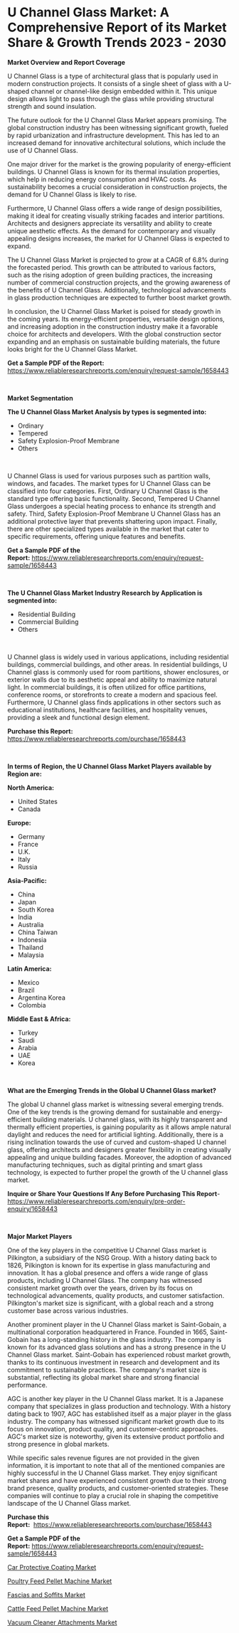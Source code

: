 <p><h1>U Channel Glass Market: A Comprehensive Report of its Market Share & Growth Trends 2023 - 2030</h1></p><p><strong>Market Overview and Report Coverage</strong></p>
<p><p>U Channel Glass is a type of architectural glass that is popularly used in modern construction projects. It consists of a single sheet of glass with a U-shaped channel or channel-like design embedded within it. This unique design allows light to pass through the glass while providing structural strength and sound insulation.</p><p>The future outlook for the U Channel Glass Market appears promising. The global construction industry has been witnessing significant growth, fueled by rapid urbanization and infrastructure development. This has led to an increased demand for innovative architectural solutions, which include the use of U Channel Glass.</p><p>One major driver for the market is the growing popularity of energy-efficient buildings. U Channel Glass is known for its thermal insulation properties, which help in reducing energy consumption and HVAC costs. As sustainability becomes a crucial consideration in construction projects, the demand for U Channel Glass is likely to rise.</p><p>Furthermore, U Channel Glass offers a wide range of design possibilities, making it ideal for creating visually striking facades and interior partitions. Architects and designers appreciate its versatility and ability to create unique aesthetic effects. As the demand for contemporary and visually appealing designs increases, the market for U Channel Glass is expected to expand.</p><p>The U Channel Glass Market is projected to grow at a CAGR of 6.8% during the forecasted period. This growth can be attributed to various factors, such as the rising adoption of green building practices, the increasing number of commercial construction projects, and the growing awareness of the benefits of U Channel Glass. Additionally, technological advancements in glass production techniques are expected to further boost market growth.</p><p>In conclusion, the U Channel Glass Market is poised for steady growth in the coming years. Its energy-efficient properties, versatile design options, and increasing adoption in the construction industry make it a favorable choice for architects and developers. With the global construction sector expanding and an emphasis on sustainable building materials, the future looks bright for the U Channel Glass Market.</p></p>
<p><strong>Get a Sample PDF of the Report:</strong> <a href="https://www.reliableresearchreports.com/enquiry/request-sample/1658443">https://www.reliableresearchreports.com/enquiry/request-sample/1658443</a></p>
<p>&nbsp;</p>
<p><strong>Market Segmentation</strong></p>
<p><strong>The U Channel Glass Market Analysis by types is segmented into:</strong></p>
<p><ul><li>Ordinary</li><li>Tempered</li><li>Safety Explosion-Proof Membrane</li><li>Others</li></ul></p>
<p>&nbsp;</p>
<p><p>U Channel Glass is used for various purposes such as partition walls, windows, and facades. The market types for U Channel Glass can be classified into four categories. First, Ordinary U Channel Glass is the standard type offering basic functionality. Second, Tempered U Channel Glass undergoes a special heating process to enhance its strength and safety. Third, Safety Explosion-Proof Membrane U Channel Glass has an additional protective layer that prevents shattering upon impact. Finally, there are other specialized types available in the market that cater to specific requirements, offering unique features and benefits.</p></p>
<p><strong>Get a Sample PDF of the Report:</strong>&nbsp;<a href="https://www.reliableresearchreports.com/enquiry/request-sample/1658443">https://www.reliableresearchreports.com/enquiry/request-sample/1658443</a></p>
<p>&nbsp;</p>
<p><strong>The U Channel Glass Market Industry Research by Application is segmented into:</strong></p>
<p><ul><li>Residential Building</li><li>Commercial Building</li><li>Others</li></ul></p>
<p>&nbsp;</p>
<p><p>U Channel glass is widely used in various applications, including residential buildings, commercial buildings, and other areas. In residential buildings, U Channel glass is commonly used for room partitions, shower enclosures, or exterior walls due to its aesthetic appeal and ability to maximize natural light. In commercial buildings, it is often utilized for office partitions, conference rooms, or storefronts to create a modern and spacious feel. Furthermore, U Channel glass finds applications in other sectors such as educational institutions, healthcare facilities, and hospitality venues, providing a sleek and functional design element.</p></p>
<p><strong>Purchase this Report:</strong>&nbsp; <a href="https://www.reliableresearchreports.com/purchase/1658443">https://www.reliableresearchreports.com/purchase/1658443</a></p>
<p>&nbsp;</p>
<p><strong>In terms of Region, the U Channel Glass Market Players available by Region are:</strong></p>
<p>
    <p> <strong> North America: </strong>
        <ul>
            <li>United States</li>
            <li>Canada</li>
        </ul>
        </p> 
    <p> <strong> Europe: </strong>
        <ul>
            <li>Germany</li>
            <li>France</li>
            <li>U.K.</li>
            <li>Italy</li>
            <li>Russia</li>
        </ul>
        </p> 
    <p> <strong> Asia-Pacific: </strong>
        <ul>
            <li>China</li>
            <li>Japan</li>
            <li>South Korea</li>
            <li>India</li>
            <li>Australia</li>
            <li>China Taiwan</li>
            <li>Indonesia</li>
            <li>Thailand</li>
            <li>Malaysia</li>
        </ul>
        </p> 
    <p> <strong> Latin America: </strong>
        <ul>
            <li>Mexico</li>
            <li>Brazil</li>
            <li>Argentina Korea</li>
            <li>Colombia</li>
        </ul>
        </p> 
    <p> <strong> Middle East & Africa: </strong>
        <ul>
            <li>Turkey</li>
            <li>Saudi</li>
            <li>Arabia</li>
            <li>UAE</li>
            <li>Korea</li>
        </ul>
    </p>
    </p>
<p>&nbsp;</p>
<p><strong>What are the Emerging Trends in the Global U Channel Glass market?</strong></p>
<p><p>The global U channel glass market is witnessing several emerging trends. One of the key trends is the growing demand for sustainable and energy-efficient building materials. U channel glass, with its highly transparent and thermally efficient properties, is gaining popularity as it allows ample natural daylight and reduces the need for artificial lighting. Additionally, there is a rising inclination towards the use of curved and custom-shaped U channel glass, offering architects and designers greater flexibility in creating visually appealing and unique building facades. Moreover, the adoption of advanced manufacturing techniques, such as digital printing and smart glass technology, is expected to further propel the growth of the U channel glass market.</p></p>
<p><strong>Inquire or Share Your Questions If Any Before Purchasing This Report</strong>- <a href="https://www.reliableresearchreports.com/enquiry/pre-order-enquiry/1658443">https://www.reliableresearchreports.com/enquiry/pre-order-enquiry/1658443</a></p>
<p>&nbsp;</p>
<p><strong>Major Market Players</strong></p>
<p><p>One of the key players in the competitive U Channel Glass market is Pilkington, a subsidiary of the NSG Group. With a history dating back to 1826, Pilkington is known for its expertise in glass manufacturing and innovation. It has a global presence and offers a wide range of glass products, including U Channel Glass. The company has witnessed consistent market growth over the years, driven by its focus on technological advancements, quality products, and customer satisfaction. Pilkington's market size is significant, with a global reach and a strong customer base across various industries.</p><p>Another prominent player in the U Channel Glass market is Saint-Gobain, a multinational corporation headquartered in France. Founded in 1665, Saint-Gobain has a long-standing history in the glass industry. The company is known for its advanced glass solutions and has a strong presence in the U Channel Glass market. Saint-Gobain has experienced robust market growth, thanks to its continuous investment in research and development and its commitment to sustainable practices. The company's market size is substantial, reflecting its global market share and strong financial performance.</p><p>AGC is another key player in the U Channel Glass market. It is a Japanese company that specializes in glass production and technology. With a history dating back to 1907, AGC has established itself as a major player in the glass industry. The company has witnessed significant market growth due to its focus on innovation, product quality, and customer-centric approaches. AGC's market size is noteworthy, given its extensive product portfolio and strong presence in global markets.</p><p>While specific sales revenue figures are not provided in the given information, it is important to note that all of the mentioned companies are highly successful in the U Channel Glass market. They enjoy significant market shares and have experienced consistent growth due to their strong brand presence, quality products, and customer-oriented strategies. These companies will continue to play a crucial role in shaping the competitive landscape of the U Channel Glass market.</p></p>
<p><strong>Purchase this Report:</strong>&nbsp;&nbsp;<a href="https://www.reliableresearchreports.com/purchase/1658443">https://www.reliableresearchreports.com/purchase/1658443</a></p>
<p></p>
<p><strong>Get a Sample PDF of the Report:</strong>&nbsp;<a href="https://www.reliableresearchreports.com/enquiry/request-sample/1658443">https://www.reliableresearchreports.com/enquiry/request-sample/1658443</a></p>
<p><p><a href="https://github.com/dringals/Market-Research-Report-List-1/blob/main/car-protective-coating-market.md">Car Protective Coating Market</a></p><p><a href="https://medium.com/@jinkhatum1452/poultry-feed-pellet-machine-market-competitive-analysis-market-trends-and-forecast-to-2030-c332072bc64e">Poultry Feed Pellet Machine Market</a></p><p><a href="https://github.com/tamvrosiya/Market-Research-Report-List-1/blob/main/fascias-and-soffits-market.md">Fascias and Soffits Market</a></p><p><a href="https://medium.com/@zaidjeet11730/cattle-feed-pellet-machine-market-size-market-outlook-and-market-forecast-2023-to-2030-c5fa778344d6">Cattle Feed Pellet Machine Market</a></p><p><a href="https://medium.com/@taraktanay7654/vacuum-cleaner-attachments-market-exploring-market-share-market-trends-and-future-growth-a2dcf2ee42a2">Vacuum Cleaner Attachments Market</a></p></p>